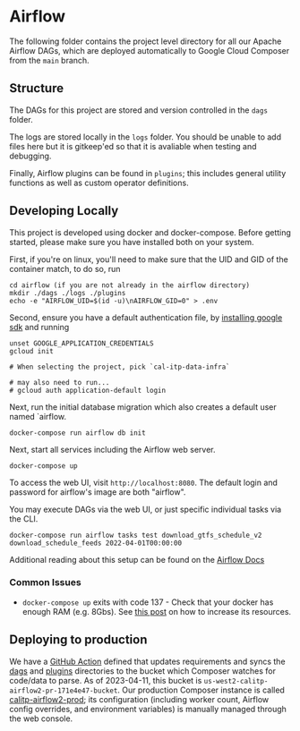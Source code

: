 # Airflow

The following folder contains the project level directory for all our Apache Airflow DAGs, which are deployed automatically to Google Cloud Composer from the `main` branch.

## Structure

The DAGs for this project are stored and version controlled in the `dags` folder.

The logs are stored locally in the `logs` folder. You should be unable to add files here but it is gitkeep'ed so that it is avaliable when testing and debugging.

Finally, Airflow plugins can be found in `plugins`; this includes general utility functions as well as custom operator definitions.

## Developing Locally

This project is developed using docker and docker-compose. Before getting started, please make sure you have installed both on your system.

First, if you're on linux, you'll need to make sure that the UID and GID of the container match, to do so, run

```console
cd airflow (if you are not already in the airflow directory)
mkdir ./dags ./logs ./plugins
echo -e "AIRFLOW_UID=$(id -u)\nAIRFLOW_GID=0" > .env
```

Second, ensure you have a default authentication file, by [installing google sdk](https://cloud.google.com/sdk/docs/install) and running

```console
unset GOOGLE_APPLICATION_CREDENTIALS
gcloud init

# When selecting the project, pick `cal-itp-data-infra`

# may also need to run...
# gcloud auth application-default login
```

Next, run the initial database migration which also creates a default user named `airflow.
```shell
docker-compose run airflow db init
```

Next, start all services including the Airflow web server.
```console
docker-compose up
```

To access the web UI, visit `http://localhost:8080`.
The default login and password for airflow's image are both "airflow".

You may execute DAGs via the web UI, or just specific individual tasks via the CLI.

```console
docker-compose run airflow tasks test download_gtfs_schedule_v2 download_schedule_feeds 2022-04-01T00:00:00
```

Additional reading about this setup can be found on the [Airflow Docs](https://airflow.apache.org/docs/apache-airflow/stable/start/docker.html)

### Common Issues

* `docker-compose up` exits with code 137 - Check that your docker has enough RAM (e.g. 8Gbs). See [this post](https://stackoverflow.com/questions/44533319/how-to-assign-more-memory-to-docker-container) on how to increase its resources.

## Deploying to production

We have a [GitHub Action](../.github/workflows/deploy_airflow_dags.yml) defined that updates requirements and syncs the [dags](./airflow/dags) and [plugins](./airflow/plugins) directories to the bucket which Composer watches for code/data to parse. As of 2023-04-11, this bucket is `us-west2-calitp-airflow2-pr-171e4e47-bucket`. Our production Composer instance is called [calitp-airflow2-prod](https://console.cloud.google.com/composer/environments/detail/us-west2/calitp-airflow2-prod/monitoring); its configuration (including worker count, Airflow config overrides, and environment variables) is manually managed through the web console.
